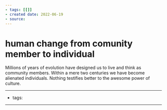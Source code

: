 ```yaml
---
- tags: [[]]
- created date: 2022-06-19
- source: 
---
```


# human change from comunity member to individual

Millions of years of evolution have designed us to live and think as community members. Within a mere two centuries we have become alienated individuals. Nothing testifies better to the awesome power of culture.

---
- tags: 
---